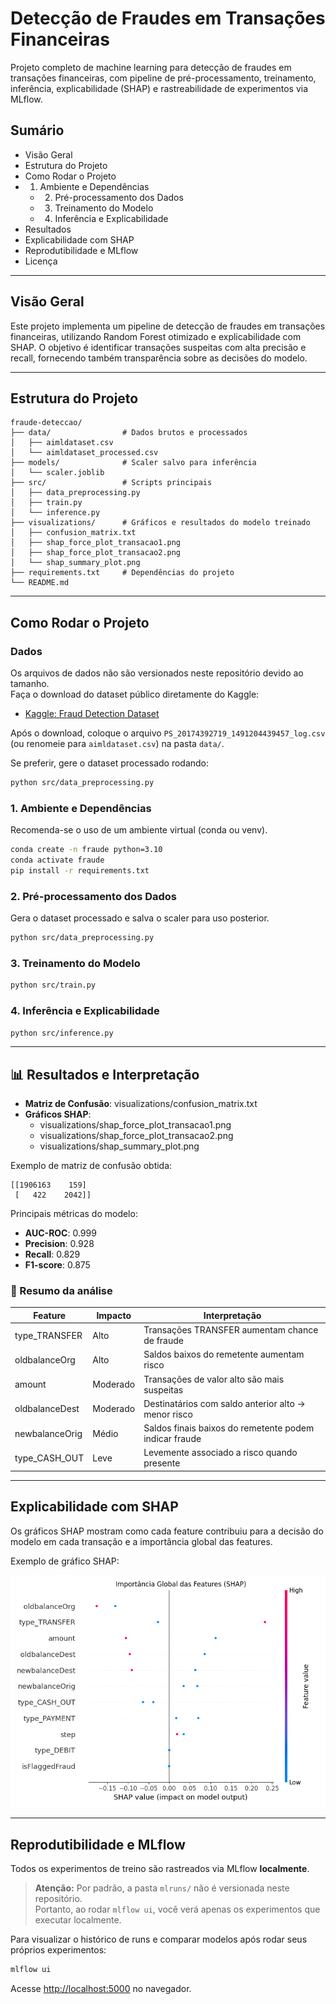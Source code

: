 # Detecção de Fraudes em Transações Financeiras

Projeto completo de machine learning para detecção de fraudes em transações financeiras, com pipeline de pré-processamento, treinamento, inferência, explicabilidade (SHAP) e rastreabilidade de experimentos via MLflow.

## Sumário
- Visão Geral
- Estrutura do Projeto
- Como Rodar o Projeto
- 1. Ambiente e Dependências
  - 2. Pré-processamento dos Dados
  - 3. Treinamento do Modelo
  - 4. Inferência e Explicabilidade
- Resultados
- Explicabilidade com SHAP
- Reprodutibilidade e MLflow
- Licença

---

## Visão Geral

Este projeto implementa um pipeline de detecção de fraudes em transações financeiras, utilizando Random Forest otimizado e explicabilidade com SHAP. O objetivo é identificar transações suspeitas com alta precisão e recall, fornecendo também transparência sobre as decisões do modelo.

---

## Estrutura do Projeto

```
fraude-deteccao/
├── data/                # Dados brutos e processados
│   ├── aimldataset.csv
│   └── aimldataset_processed.csv
├── models/              # Scaler salvo para inferência
│   └── scaler.joblib
├── src/                 # Scripts principais
│   ├── data_preprocessing.py
│   ├── train.py
│   └── inference.py
├── visualizations/      # Gráficos e resultados do modelo treinado
│   ├── confusion_matrix.txt
│   ├── shap_force_plot_transacao1.png
│   ├── shap_force_plot_transacao2.png
│   └── shap_summary_plot.png
├── requirements.txt     # Dependências do projeto
└── README.md  
```

---

## Como Rodar o Projeto

### Dados

Os arquivos de dados não são versionados neste repositório devido ao tamanho.  
Faça o download do dataset público diretamente do Kaggle:

- [Kaggle: Fraud Detection Dataset](https://www.kaggle.com/datasets/amanalisiddiqui/fraud-detection-dataset)

Após o download, coloque o arquivo `PS_20174392719_1491204439457_log.csv` (ou renomeie para `aimldataset.csv`) na pasta `data/`.

Se preferir, gere o dataset processado rodando:

```bash
python src/data_preprocessing.py
```

### 1. Ambiente e Dependências

Recomenda-se o uso de um ambiente virtual (conda ou venv).

```bash
conda create -n fraude python=3.10
conda activate fraude
pip install -r requirements.txt
```

### 2. Pré-processamento dos Dados

Gera o dataset processado e salva o scaler para uso posterior.

```bash
python src/data_preprocessing.py
```

### 3. Treinamento do Modelo

```bash
python src/train.py
```

### 4. Inferência e Explicabilidade

```bash
python src/inference.py
```

---

## 📊 Resultados e Interpretação

- **Matriz de Confusão**: visualizations/confusion_matrix.txt
- **Gráficos SHAP**: 
  - visualizations/shap_force_plot_transacao1.png
  - visualizations/shap_force_plot_transacao2.png
  - visualizations/shap_summary_plot.png

Exemplo de matriz de confusão obtida:
```
[[1906163    159]
 [   422    2042]]
```

Principais métricas do modelo:
- **AUC-ROC**: 0.999
- **Precision**: 0.928
- **Recall**: 0.829
- **F1-score**: 0.875

### 📌 Resumo da análise

| Feature           | Impacto   | Interpretação                                             |
|-------------------|-----------|-----------------------------------------------------------|
| type_TRANSFER     | Alto      | Transações TRANSFER aumentam chance de fraude             |
| oldbalanceOrg     | Alto      | Saldos baixos do remetente aumentam risco                 |
| amount            | Moderado  | Transações de valor alto são mais suspeitas               |
| oldbalanceDest    | Moderado  | Destinatários com saldo anterior alto → menor risco       |
| newbalanceOrig    | Médio     | Saldos finais baixos do remetente podem indicar fraude    |
| type_CASH_OUT     | Leve      | Levemente associado a risco quando presente               |

---

## Explicabilidade com SHAP

Os gráficos SHAP mostram como cada feature contribuiu para a decisão do modelo em cada transação e a importância global das features.

Exemplo de gráfico SHAP:

![SHAP Summary Plot](visualizations/shap_summary_plot.png)

---

## Reprodutibilidade e MLflow

Todos os experimentos de treino são rastreados via MLflow **localmente**.

> **Atenção:** Por padrão, a pasta `mlruns/` não é versionada neste repositório.  
> Portanto, ao rodar `mlflow ui`, você verá apenas os experimentos que executar localmente.

Para visualizar o histórico de runs e comparar modelos após rodar seus próprios experimentos:

```bash
mlflow ui
```
Acesse [http://localhost:5000](http://localhost:5000) no navegador.
